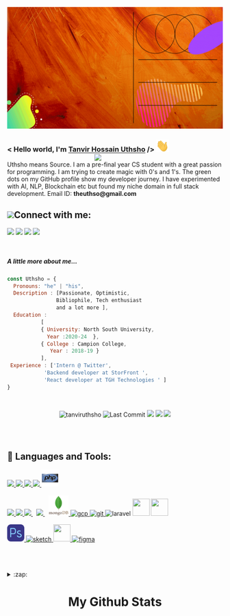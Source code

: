<img src="media/TanvirUthsho.gif">
<h3> < Hello world, I'm <a href="https://TanvirUthsho/" target="_blank">Tanvir Hossain Uthsho</a> /> <img src="https://raw.githubusercontent.com/ABSphreak/ABSphreak/master/gifs/Hi.gif" width="30px"><img  align='right' src="https://user-images.githubusercontent.com/43414928/113603231-5101d200-9661-11eb-9dcf-93d0401a7287.png" width="300px"> </h3>
Uthsho means Source. I am a pre-final year CS student with a great passion for programming. I am trying to create magic with 0's and 1's. The green dots on my GitHub profile show my developer journey. I have experimented with AI, NLP, Blockchain etc but found my niche domain in full stack development. Email ID: <b> theuthso@gmail.com </b>
<!--===============================================Connection Start==============================================================-->
<h2 align="left"><img src="https://media.giphy.com/media/LnQjpWaON8nhr21vNW/giphy.gif" width="40">Connect with me:</h2>
<p align="left">
<a href="https://www.linkedin.com/in/uthsho-hossain" target="blank"><img src="https://img.icons8.com/fluent/48/000000/linkedin.png"/></a>
<a href="https://fb.com/people/Tanvir-Hossain/100045095227196/" target="blank"><img src="https://img.icons8.com/fluent/48/000000/facebook-new.png"/></a>
<a href="https://instagram.com/tanvir.h.u/" target="blank"> <img src="https://img.icons8.com/fluent/48/000000/instagram-new.png"/></a>
<a href="mailto:tanvir.h.uthsho@gmail.com" target="blank"><img src="https://img.icons8.com/color/48/000000/gmail-login.png"/></a>

</p>
<!--===============================================Connection End==============================================================-->
<br/>

##### A little more about me...  

```javascript
const Uthsho = {
  Pronouns: "he" | "his",
  Description : [Passionate, Optimistic, 
                Bibliophile, Tech enthusiast  
                and a lot more ],
  Education : 
           [ 
           { University: North South University, 
             Year :2020-24  }, 
           { College : Campion College,  
              Year : 2018-19 } 
           ],
 Experience : ['Intern @ Twitter', 
            'Backend developer at StorFront ', 
            'React developer at TGH Technologies ' ]
}
```

<br>
<!--------------------------------------Badges Start------------------------------>
<p align="center">
 <img src="https://komarev.com/ghpvc/?username=tanviruthsho&label=Profile%20views&color=fb0404&style=flat" alt="tanviruthsho" />
 <img alt="Last Commit" src="https://img.shields.io/github/last-commit/TanvirUthsho/TanvirUthsho?logo=markdown&label=LAST+UPDATE&color=02f28a&style=flat">
 <img src="https://badges.pufler.dev/visits/TanvirUthsho/TanvirUthsho"/>
 <img src="https://badges.pufler.dev/years/TanvirUthsho"/>
 <img src="https://badges.pufler.dev/commits/monthly/TanvirUthsho"/>
</p>
<!--------------------------------------Badges End ----------------------------- -->
<br>
<br>

<!-- =============================================
================================================== -->

<h2 align="left">🚀 Languages and Tools:</h2>
<p align="left">
 <a href="https://www.w3.org/html/" target="_blank"> <img src="https://img.icons8.com/color/48/000000/html-5.png"/> </a> 
 <a href="https://www.w3schools.com/css/" target="_blank"> <img src="https://img.icons8.com/color/48/000000/css3.png"/> </a>
 <a href="https://developer.mozilla.org/en-US/docs/Web/JavaScript" target="_blank"> <img src="https://img.icons8.com/color/48/000000/javascript.png"/> </a> 
 <a href="https://reactjs.org/" target="_blank"> <img src="https://img.icons8.com/color/48/000000/react-native.png"/> </a>
<!--  <img src="https://www.vectorlogo.zone/logos/vuejs/vuejs-icon.svg" alt="reactjs" width="40" height="40" /> -->
<!--  <a href="https://www.cprogramming.com/" target="_blank"> <img src="https://raw.githubusercontent.com/devicons/devicon/master/icons/c/c-original.svg" alt="c" width="40"  height="40" /> </a>
 <a href="https://www.java.com" target="_blank"> <img src="https://img.icons8.com/color/53/000000/java-coffee-cup-logo.png"/> </a> -->
<!--  <a href="https://www.python.org" target="_blank"> <img src="https://img.icons8.com/color/48/000000/python.png"/> </a> -->
<a href="https://www.php.net" target="_blank"> <img src="https://raw.githubusercontent.com/devicons/devicon/master/icons/php/php-original.svg" alt="php" width="40" height="40"/> </a>
<br><br>
<a href="https://getbootstrap.com" target="_blank"> <img src="https://img.icons8.com/color/48/000000/bootstrap.png"/> </a>
 <a href="https://tailwindcss.com/" target="_blank"> <img src="https://www.vectorlogo.zone/logos/tailwindcss/tailwindcss-ar21.svg"/> </a> 
<a style="padding-right:8px;" href="https://nodejs.org" target="_blank"> <img src="https://img.icons8.com/color/50/000000/nodejs.png"/> </a> 
<a style="padding-right:8px;" href="https://www.mysql.com/" target="_blank"> <img src="https://img.icons8.com/fluent/55/000000/mysql-logo.png"/> </a>
<a href="https://www.mongodb.com/" target="_blank"> <img src="https://raw.githubusercontent.com/devicons/devicon/master/icons/mongodb/mongodb-original-wordmark.svg" alt="mongodb" width="48" height="48"/> </a>  
<a href="https://cloud.google.com" target="_blank"> <img src="https://www.vectorlogo.zone/logos/google_cloud/google_cloud-icon.svg" alt="gcp" width="40" height="40"/> </a> <a href="https://git-scm.com/" target="_blank"> <img src="https://www.vectorlogo.zone/logos/git-scm/git-scm-icon.svg" alt="git" width="40" height="40"/> </a>
<img src="https://www.vectorlogo.zone/logos/laravel/laravel-ar21.svg" alt="laravel" width="60" height="60" /> 
<img class="logo" alt="" src="https://www.markup.io/wp-content/uploads/2020/08/wordpress-logo.svg"  width="40" height="40"/>
<img class="logo" alt="" src="https://www.markup.io/wp-content/uploads/2020/08/shopify-logo.svg" width="40" height="40"/>
<br><br>
<a href="https://www.photoshop.com/" target="_blank"><img src="media/photoshop.svg" alt="photoshop" width="40" height="40"/> </a>
<a href="https://www.sketch.com/" target="_blank"> <img src="https://www.vectorlogo.zone/logos/sketchapp/sketchapp-icon.svg" alt="sketch" width="40" height="40"/> </a>
<a href="https://www.adobe.com/products/xd.html" target="_blank"> <img class="logo" alt="" src="https://www.markup.io/wp-content/uploads/2020/08/adobe-xd-logo.svg" width="40" height="40"> </a>
<a href="https://www.figma.com/" target="_blank"> <img src="https://www.vectorlogo.zone/logos/figma/figma-icon.svg" alt="figma" width="40" height="40"/> </a>
</p>

<br>
<br>
<br>
<details>
  <summary>:zap:
     <h1 align="center">
        <b>My Github Stats</b>
     </h1>
  </summary>
<br>
<p align = "center">
  <img  src = "https://github-readme-stats.vercel.app/api?username=TanvirUthsho&show_icons=true&theme=radical&line_height=27">
  <img src = "https://github-readme-stats.vercel.app/api/top-langs/?username=TanvirUthsho&theme=radical">
</p>

<p align = "center">
 <img  src="https://github-readme-streak-stats.herokuapp.com/?user=TanvirUthsho&show_icons=true&locale=en&layout=compact&theme=radical&line_height=0" />
</p> 

<p align = "center">
 <img src="https://activity-graph.herokuapp.com/graph?username=TanvirUthsho&theme=redical">
</p> 
</details>
